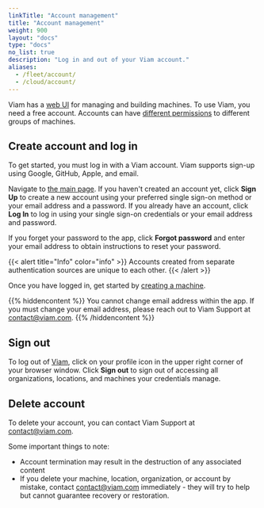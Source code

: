 ```yaml
---
linkTitle: "Account management"
title: "Account management"
weight: 900
layout: "docs"
type: "docs"
no_list: true
description: "Log in and out of your Viam account."
aliases:
  - /fleet/account/
  - /cloud/account/
---
```


Viam has a [web UI](https://app.viam.com/) for managing and building machines.
To use Viam, you need a free account.
Accounts can have [different permissions](/manage/manage/rbac/) to different groups of machines.

## Create account and log in

To get started, you must log in with a Viam account.
Viam supports sign-up using Google, GitHub, Apple, and email.

Navigate to [the main page](https://app.viam.com/).
If you haven't created an account yet, click **Sign Up** to create a new account using your preferred single sign-on method or your email address and a password.
If you already have an account, click **Log In** to log in using your single sign-on credentials or your email address and password.

If you forget your password to the app, click **Forgot password** and enter your email address to obtain instructions to reset your password.

{{< alert title="Info" color="info" >}}
Accounts created from separate authentication sources are unique to each other.
{{< /alert >}}

Once you have logged in, get started by [creating a machine](/operate/get-started/setup/).

{{% hiddencontent %}}
You cannot change email address within the app.
If you must change your email address, please reach out to Viam Support at [contact@viam.com](mailto:contact@viam.com).
{{% /hiddencontent %}}

## Sign out

To log out of [Viam](https://app.viam.com/), click on your profile icon in the upper right corner of your browser window.
Click **Sign out** to sign out of accessing all organizations, locations, and machines your credentials manage.

## Delete account

To delete your account, you can contact Viam Support at [contact@viam.com](mailto:contact@viam.com).

Some important things to note:

- Account termination may result in the destruction of any associated content
- If you delete your machine, location, organization, or account by mistake, contact [contact@viam.com](mailto:contact@viam.com) immediately - they will try to help but cannot guarantee recovery or restoration.
